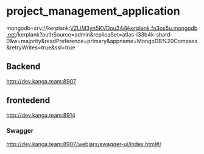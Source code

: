 # project_management_application

mongodb+srv://kerplank:VZLiM3yn5KVDou34@kerplank.fo3os5u.mongodb.net/kerplank?authSource=admin&replicaSet=atlas-i33b4k-shard-0&w=majority&readPreference=primary&appname=MongoDB%20Compass&retryWrites=true&ssl=true

## Backend 

http://dev.kanga.team:8907

## frontedend

http://dev.kanga.team:8914

### Swagger

http://dev.kanga.team:8907/webjars/swagger-ui/index.html#/
